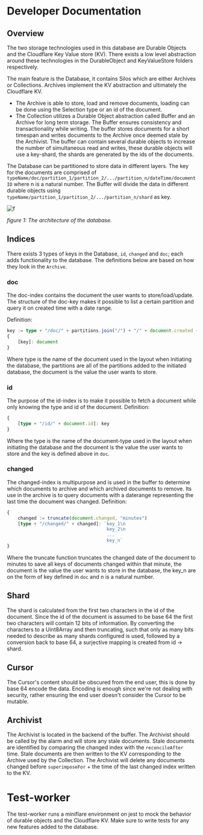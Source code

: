 # Developer Documentation

## Overview
The two storage technologies used in this database are Durable Objects and the Cloudflare Key Value store (KV). There exists a low level abstraction around these technologies in the DurableObject and KeyValueStore folders respectively.

The main feature is the Database, it contains Silos which are either Archives or Collections. Archives implement the KV abstraction and ultimately the Cloudflare KV. 
- The Archive is able to store, load and remove documents, loading can be done using the Selection type or an id of the document.
- The Collection utilizes a Durable Object abstraction called Buffer and an Archive for long term storage. The Buffer ensures consistency and transactionality while writing. The buffer stores documents for a short timespan and writes documents to the Archive once deemed stale by the Archivist. The buffer can contain several durable objects to increase the number of simultaneous read and writes, these durable objects will use a key-shard, the shards are generated by the ids of the documents.

The Database can be partitioned to store data in different layers. The key for the documents are comprised of `typeName/doc/partition_1/partition_2/.../partition_n/dateTime/documentID` where n is a natural number. The Buffer will divide the data in different durable objects using `typeName/partition_1/partition_2/.../partition_n/shard` as key.

![f](https://user-images.githubusercontent.com/79835961/183652283-8623068b-e8e2-47ab-ad63-691375a9e26b.png)

_figure 1: The architecture of the database._

## Indices
There exists 3 types of keys in the Database, `id`, `changed` and `doc`; each adds functionality to the database.
The definitions below are based on how they look in the `Archive`.

### doc
The doc-index contains the document the user wants to store/load/update.
The structure of the doc-key makes it possible to list a certain partition and query it on created time with a date range.

Definition:
```ts
key := type + "/doc/" + partitions.join("/") + "/" + document.created + "/" + document.id
{
	[key]: document
}
```
Where type is the name of the document used in the layout when initiating the database, the partitions are all of the partitions added to the initiated database, the document is the value the user wants to store.

### id
The purpose of the id-index is to make it possible to fetch a document while only knowing the type and id of the document.
Definition: 
```ts
{
	[type + "/id/" + document.id]: key
}
```
Where the type is the name of the document-type used in the layout when initiating the database and the document is the value the user wants to store and the key is defined above in `doc`.

### changed 
The changed-index is multipurpose and is used in the buffer to determine which documents to archive and which archived documents to remove. Its use in the archive is to query documents with a daterange representing the last time the document was changed.
Definition: 
```ts
{
	changed := truncate(document.changed, "minutes")
	[type + "/changed/" + changed]: `key_1\n
	                                 key_2\n
	                                 ...
	                                 key_n`
}
```
Where the truncate function truncates the changed date of the document to minutes to save all keys of documents changed within that minute, the document is the value the user wants to store in the database, the key_n are on the form of key defined in `doc` and n is a natural number.

## Shard
The shard is calculated from the first two characters in the id of the document. Since the id of the document is assumed to be base 64 the first two characters will contain 12 bits of information. By converting the characters to a Uint8Array and then truncating, such that only as many bits needed to describe as many shards configured is used, followed by a conversion back to base 64, a surjective mapping is created from id -> shard.

## Cursor
The Cursor's content should be obscured from the end user, this is done by base 64 encode the data. Encoding is enough since we're not dealing with security, rather ensuring the end user doesn't consider the Cursor to be mutable.

## Archivist
The Archivist is located in the backend of the buffer. The Archivist should be called by the alarm and will store any stale documents. Stale documents are identified by comparing the changed index with the `reconcileAfter` time. Stale documents are then  written to the KV corresponding to the Archive used by the Collection. The Archivist will delete any documents changed before `superimposeFor` + the time of the last changed index written to the KV.

# Test-worker
The test-worker runs a miniflare environment on jest to mock the behavior of durable objects and the Cloudflare KV. Make sure to write tests for any new features added to the database. 


